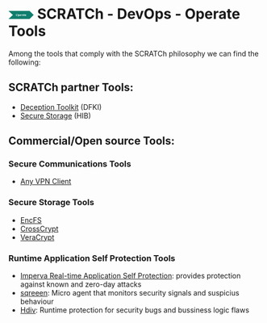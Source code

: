 # <img src="../../images/operate.png" alt ='operate'  width="10%" > SCRATCh - DevOps - Operate Tools



Among the tools that comply with the SCRATCh philosophy we can find the following:


## **SCRATCh partner Tools**:	
* [Deception Toolkit](Deception_Toolkit) (DFKI)
* [Secure Storage](Secure_Storage) (HIB)

## **Commercial/Open source Tools**:

### Secure Communications Tools
* [Any VPN Client]

### Secure Storage Tools
* [EncFS]
* [CrossCrypt]
* [VeraCrypt]

### Runtime Application Self Protection Tools
* [Imperva Real-time Application Self Protection]: provides protection against known and zero-day attacks
* [sqreeen]: Micro agent that monitors security signals and suspicius behaviour
* [Hdiv]: Runtime protection for security bugs and bussiness logic flaws


[EncFS]: https://encfsmp.sourceforge.io/
[CrossCrypt]: https://www.openhub.net/p/9550
[VeraCrypt]: https://www.veracrypt.fr/en/Home.html
[HIB]: ./HIB/README.md 
[DFKI]: ./DFKI/README.md 
[Any VPN Client]: https://www.cisco.com/c/es_es/products/security/anyconnect-secure-mobility-client/index.html
[Imperva Real-time Application Self Protection]:  https://www.imperva.com/products/runtime-application-self-protection-rasp/
[sqreeen]: https://www.sqreen.com/
[Hdiv]: https://hdivsecurity.com/runtime-application-self-protection-rasp
